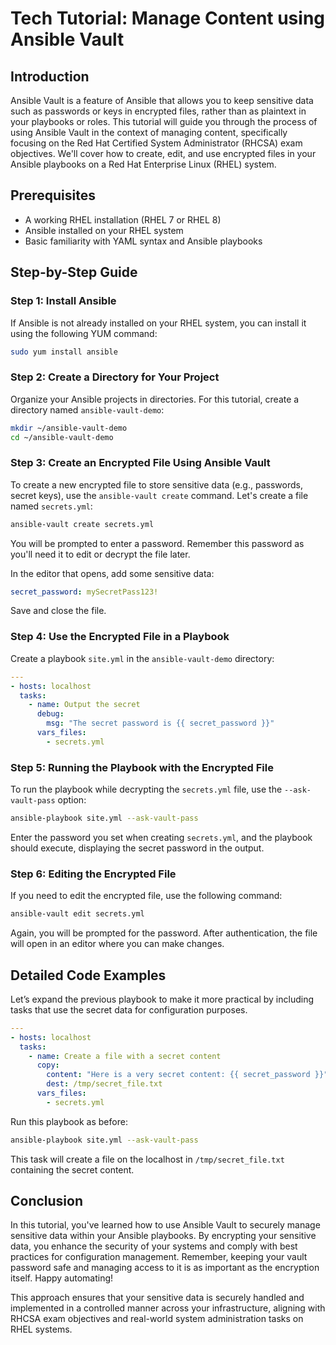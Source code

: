 # Tech Tutorial: Manage Content using Ansible Vault

## Introduction

Ansible Vault is a feature of Ansible that allows you to keep sensitive data such as passwords or keys in encrypted files, rather than as plaintext in your playbooks or roles. This tutorial will guide you through the process of using Ansible Vault in the context of managing content, specifically focusing on the Red Hat Certified System Administrator (RHCSA) exam objectives. We'll cover how to create, edit, and use encrypted files in your Ansible playbooks on a Red Hat Enterprise Linux (RHEL) system.

## Prerequisites

- A working RHEL installation (RHEL 7 or RHEL 8)
- Ansible installed on your RHEL system
- Basic familiarity with YAML syntax and Ansible playbooks

## Step-by-Step Guide

### Step 1: Install Ansible

If Ansible is not already installed on your RHEL system, you can install it using the following YUM command:

```bash
sudo yum install ansible
```

### Step 2: Create a Directory for Your Project

Organize your Ansible projects in directories. For this tutorial, create a directory named `ansible-vault-demo`:

```bash
mkdir ~/ansible-vault-demo
cd ~/ansible-vault-demo
```

### Step 3: Create an Encrypted File Using Ansible Vault

To create a new encrypted file to store sensitive data (e.g., passwords, secret keys), use the `ansible-vault create` command. Let's create a file named `secrets.yml`:

```bash
ansible-vault create secrets.yml
```

You will be prompted to enter a password. Remember this password as you'll need it to edit or decrypt the file later.

In the editor that opens, add some sensitive data:

```yaml
secret_password: mySecretPass123!
```

Save and close the file.

### Step 4: Use the Encrypted File in a Playbook

Create a playbook `site.yml` in the `ansible-vault-demo` directory:

```yaml
---
- hosts: localhost
  tasks:
    - name: Output the secret
      debug:
        msg: "The secret password is {{ secret_password }}"
      vars_files:
        - secrets.yml
```

### Step 5: Running the Playbook with the Encrypted File

To run the playbook while decrypting the `secrets.yml` file, use the `--ask-vault-pass` option:

```bash
ansible-playbook site.yml --ask-vault-pass
```

Enter the password you set when creating `secrets.yml`, and the playbook should execute, displaying the secret password in the output.

### Step 6: Editing the Encrypted File

If you need to edit the encrypted file, use the following command:

```bash
ansible-vault edit secrets.yml
```

Again, you will be prompted for the password. After authentication, the file will open in an editor where you can make changes.

## Detailed Code Examples

Let’s expand the previous playbook to make it more practical by including tasks that use the secret data for configuration purposes.

```yaml
---
- hosts: localhost
  tasks:
    - name: Create a file with a secret content
      copy:
        content: "Here is a very secret content: {{ secret_password }}"
        dest: /tmp/secret_file.txt
      vars_files:
        - secrets.yml
```

Run this playbook as before:

```bash
ansible-playbook site.yml --ask-vault-pass
```

This task will create a file on the localhost in `/tmp/secret_file.txt` containing the secret content.

## Conclusion

In this tutorial, you've learned how to use Ansible Vault to securely manage sensitive data within your Ansible playbooks. By encrypting your sensitive data, you enhance the security of your systems and comply with best practices for configuration management. Remember, keeping your vault password safe and managing access to it is as important as the encryption itself. Happy automating!

This approach ensures that your sensitive data is securely handled and implemented in a controlled manner across your infrastructure, aligning with RHCSA exam objectives and real-world system administration tasks on RHEL systems.